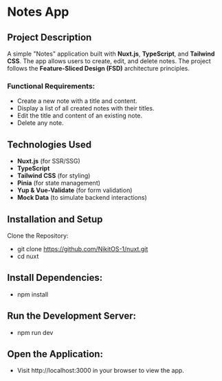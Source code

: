 # Notes App

## Project Description

A simple "Notes" application built with **Nuxt.js**, **TypeScript**, and **Tailwind CSS**. The app allows users to create, edit, and delete notes. The project follows the **Feature-Sliced Design (FSD)** architecture principles.

### Functional Requirements:
- Create a new note with a title and content.
- Display a list of all created notes with their titles.
- Edit the title and content of an existing note.
- Delete any note.

## Technologies Used

- **Nuxt.js** (for SSR/SSG)
- **TypeScript**
- **Tailwind CSS** (for styling)
- **Pinia** (for state management)
- **Yup & Vue-Validate** (for form validation)
- **Mock Data** (to simulate backend interactions)

## Installation and Setup

Clone the Repository:

- git clone https://github.com/NikitOS-1/nuxt.git
- cd nuxt

## Install Dependencies:

- npm install

## Run the Development Server:

- npm run dev

## Open the Application:
- Visit http://localhost:3000 in your browser to view the app.
